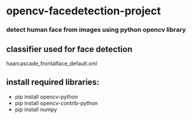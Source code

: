 # opencv-facedetection-project

### detect human face from images using python opencv library

## classifier used for face detection
haarcascade_frontalface_default.xml

## install required libraries:
* pip install opencv-python 
* pip install opencv-contrib-python
* pip install numpy
